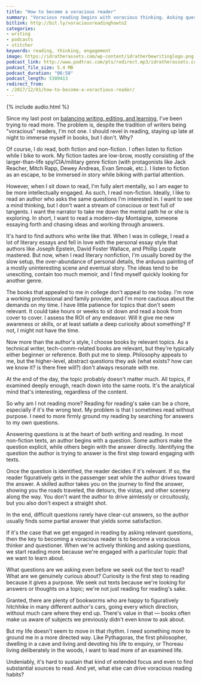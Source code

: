 ```yaml
---
title: "How to become a voracious reader"
summary: "Voracious reading begins with voracious thinking. Asking questions gives us a purpose and drive for reading."
bitlink: http://bit.ly/voraciousreadinghowto2
categories:
- writing
- podcasts
- stitcher
keywords: reading, thinking, engagement
image: https://idratherassets.com/wp-content/idratherbewritinglogo.png
podcast_link: http://www.podtrac.com/pts/redirect.mp3/idratherassets.com/podcasts/voraciousreadinghowto.mp3
podcast_file_size: 5.4 MB
podcast_duration: "06:58"
podcast_length: 5389413
redirect_from:
- /2017/12/01/how-to-become-a-voractious-reader/
---
```


{% include audio.html %}

Since my last post on [balancing writing, editing, and learning](https://idratherbewriting.com/2017/11/18/balancing-editing-writing-and-learning/), I've been trying to read more. The problem is, despite the tradition of writers being "voracious" readers, I'm not one. I should revel in reading, staying up late at night to immerse myself in books, but I don't. Why?

Of course, I do read, both fiction and non-fiction. I often listen to fiction while I bike to work. My fiction tastes are low-brow, mostly consisting of the larger-than-life spy/CIA/military genre fiction (with protagonists like Jack Reacher, Mitch Rapp, Dewey Andreas, Evan Smoak, etc.). I listen to fiction as an escape, to be immersed in story while biking with partial attention.

However, when I sit down to read, I'm fully alert mentally, so I am eager to be more intellectually engaged. As such, I read non-fiction. Ideally, I like to read an author who asks the same questions I'm interested in. I want to see a mind thinking, but I don't want a stream of conscious or text full of tangents. I want the narrator to take me down the mental path he or she is exploring. In short, I want to read a modern-day Montaigne, someone essaying forth and chasing ideas and working through answers.

It's hard to find authors who write like that. When I was in college, I read a lot of literary essays and fell in love with the personal essay style that authors like Joseph Epstein, David Foster Wallace, and Phillip Lopate mastered. But now, when I read literary nonfiction, I'm usually bored by the slow setup, the over-abundance of personal details, the arduous painting of a mostly uninteresting scene and eventual story. The ideas tend to be unexciting, contain too much memoir, and I find myself quickly looking for another genre.

The books that appealed to me in college don't appeal to me today. I'm now a working professional and family provider, and I'm more cautious about the demands on my time. I have little patience for topics that don't seem relevant. It could take hours or weeks to sit down and read a book from cover to cover. I assess the ROI of any endeavor. Will it give me new awareness or skills, or at least satiate a deep curiosity about something? If not, I might not have the time.

Now more than the author's style, I choose books by relevant topics. As a technical writer, tech-comm-related books are relevant, but they're typically either beginner or reference. Both put me to sleep. Philosophy appeals to me, but the higher-level, abstract questions they ask (what exists? how can we know it? is there free will?) don't always resonate with me.

At the end of the day, the topic probably doesn't matter much. All topics, if examined deeply enough, reach down into the same roots. It's the analytical mind that's interesting, regardless of the content.

So why am I not reading more? Reading for reading's sake can be a chore, especially if it's the wrong text. My problem is that I sometimes read without purpose. I need to more firmly ground my reading by searching for answers to my own questions.

Answering questions is at the heart of both writing and reading. In most non-fiction texts, an author begins with a question. Some authors make the question explicit, while others begin with the answer directly. Identifying the question the author is trying to answer is the first step toward engaging with texts.

Once the question is identified, the reader decides if it's relevant. If so, the reader figuratively gets in the passenger seat while the author drives toward the answer. A skilled author takes you on the journey to find the answer, showing you the roads traveled, the detours, the vistas, and other scenery along the way. You don't want the author to drive aimlessly or circuitously, but you also don't expect a straight shot.

In the end, difficult questions rarely have clear-cut answers, so the author usually finds some partial answer that yields some satisfaction.

If it's the case that we get engaged in reading by asking relevant questions, then the key to becoming a voracious reader is to become a voracious thinker and questioner. When we're actively thinking and asking questions, we start reading more because we're engaged with a particular topic that we want to learn about.

What questions are we asking even before we seek out the text to read? What are we genuinely curious about? Curiosity is the first step to reading because it gives a purpose. We seek out texts because we're looking for answers or thoughts on a topic; we're not just reading for reading's sake.

Granted, there are plenty of bookworms who are happy to figuratively hitchhike in many different author's cars, going every which direction, without much care where they end up. There's value in that &mdash; books often make us aware of subjects we previously didn't even know to ask about.

But my life doesn't seem to move in that rhythm. I need something more to ground me in a more directed way. Like Pythagoras, the first philosopher, dwelling in a cave and living and devoting his life to enquiry, or Thoreau living deliberately in the woods, I want to lead more of an examined life.

Undeniably, it's hard to sustain that kind of extended focus and even to find substantial sources to read. And yet, what else can drive voracious reading habits?
